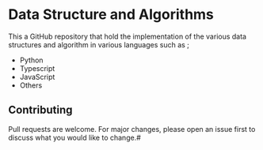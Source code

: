 # Data Structure and Algorithms

This a GitHub repository that hold the implementation of the various data structures and algorithm in various languages such as ;
- Python
- Typescript
- JavaScript
- Others

## Contributing

Pull requests are welcome. For major changes, please open an issue first
to discuss what you would like to change.#